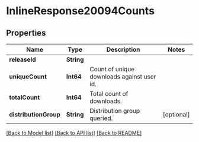 # InlineResponse20094Counts

## Properties
Name | Type | Description | Notes
------------ | ------------- | ------------- | -------------
**releaseId** | **String** |  | 
**uniqueCount** | **Int64** | Count of unique downloads against user id.  | 
**totalCount** | **Int64** | Total count of downloads.  | 
**distributionGroup** | **String** | Distribution group queried.  | [optional] 

[[Back to Model list]](../README.md#documentation-for-models) [[Back to API list]](../README.md#documentation-for-api-endpoints) [[Back to README]](../README.md)


